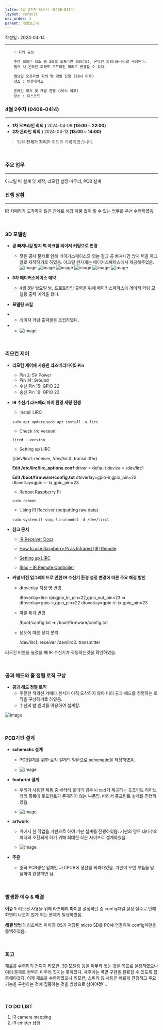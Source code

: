 ```yaml
---
title: 4월 2주차 보고서 (0408-0414)
layout: default
nav_order: 1
parent: 개발보고서
---
```


작성일 : 2024-04-14

---

```
    💡 회의 규정

    주간 회의는 최소 총 2회로 오프라인 회의(월), 온라인 회의(화~금)로 구성된다. 
    필요 시 온라인 회의도 오프라인 회의로 변경할 수 있다.  

    월요일 오프라인 회의 및 개발 진행 (18시 이후)
    장소 : 인천대학교

    온라인 회의 및 개발 진행 (20시 이후)
    장소 : 디스코드
```

### **4월 2주차 (0408-0414)**

---

- **1차 오프라인 회의 )** 2024-04-09 **(18:00 ~ 22:00)**
- **2차 온라인 회의 )** 2024-04-12 **(13:00 ~ 14:00)**

> 팀원 **전체가 참여**한 회의만 기록하였습니다.

<br/>

### **주요 업무**

---

아크릴 벽 설계 및 제작, 리모컨 설정 마무리, PCB 설계

### **진행 상황**

---

IR 카메라가 도착하지 않은 관계로 해당 제품 없이 할 수 있는 업무를 우선 수행하였음.

<br/>

### 3D 모델링

- **공 빠져나감 방지 벽 아크릴 레이저 커팅으로 변경**
    - 잦은 공차 문제로 인해 메이커스페이스와 의논 결과 공 빠져나감 방지 벽을 아크릴로 제작하기로 하였음. 아크릴 원자재는 메이커스페이스에서 제공해주었음.
    ![image](https://github.com/TECH-PIONEERS/tech-pioneers.github.io/assets/26852696/f681cc1d-5ecd-4012-81ba-08f5ce33727e)
    ![image](https://github.com/TECH-PIONEERS/tech-pioneers.github.io/assets/26852696/3a26a2b7-2e82-4391-9ff9-dc5f40c12314)
    ![image](https://github.com/TECH-PIONEERS/tech-pioneers.github.io/assets/26852696/0a024385-5356-4136-80fc-45d69a0680af)
    ![image](https://github.com/TECH-PIONEERS/tech-pioneers.github.io/assets/26852696/6313a544-e1c6-4998-a1cf-fe54f00c5411)
    ![image](https://github.com/TECH-PIONEERS/tech-pioneers.github.io/assets/26852696/f6a792a3-9da5-4e04-af27-fc777a886298)
    ![image](https://github.com/TECH-PIONEERS/tech-pioneers.github.io/assets/26852696/e6380290-526e-46c1-b8c6-ab54a37ff935)
        
- **5차 메이커스페이스 예약**
    - 4월 8일 월요일 날, 프로토타입 출력을 위해 메이커스페이스에 레이저 커팅 모델링 출력 예약을 했다.
 
- **모델링 조립**
-   - 레이저 커팅 출력물을 조립하였다.
-   - ![image](/public/hw.jpeg)
<br/>

### 리모컨 제어

- **리모컨 제어에 사용한 라즈베리파이5 Pin**
    - Pin 2: 5V Power
    - Pin 14: Ground
    - 수신 Pin 15: GPIO 22
    - 송신 Pin 16: GPIO 23

- **IR 수신기 라즈베리 파이 환경 세팅 진행**
    - Install LIRC

    `sudo apt update`
    `sudo apt install -y lirc`

    - Check lirc version
    
    `lircd --version`

    - Setting up LIRC
    
    (/dev/lirc1: receiver, /dev/lirc0: transmitter)

    **Edit /etc/lirc/lirc_options.conf**
    driver = default
    device = /dev/lirc1

    **Edit /boot/firmware/config.txt**
    dtoverlay=gpio-ir,gpio_pin=22
    dtoverlay=gpio-ir-tx,gpio_pin=23

    - Reboot Raspberry Pi
    
    `sudo reboot`

    - Using IR Receiver (outputting raw data)
    
    `sudo systemctl stop lircd`
    `mode2 -d /dev/lirc1`


- **참고 문서**
    - [IR Receiver Docs](https://wiki.dfrobot.com/Digital_IR_Receiver_Module__SKU_DFR0094)

    - [How to use Raspberry Pi as Infrared (IR) Remote](https://asimuzzaman.com/posts/how-to-use-raspberry-pi-as-infrared-ir-remote)

    - [Setting up LIRC](https://github.com/AnaviTechnology/anavi-docs/blob/master/anavi-infrared-phat/anavi-infrared-phat.md#setting-up-lirc)

    - [Blog - IR Remote Controller](https://viewise.tistory.com/entry/%EC%A0%81%EC%99%B8%EC%84%A0-%EB%A6%AC%EB%AA%A8%EC%BD%98-IR-Remote-Controller-v1)


- **커널 버전 업그레이드로 인한 IR 수신기 환경 설정 변경에 따른 주요 해결 방안**
    - dtoverlay 지정 명 변경
      
      dtoverlay=lirc-rpi:gpio_in_pin=22,gpio_out_pin=23
      =>
      dtoverlay=gpio-ir,gpio_pin=22
      dtoverlay=gpio-ir-tx,gpio_pin=23
      
    -  파일 위치 변경
      
       /boot/config.txt
      =>
      /boot/firmware/config.txt

    - 용도에 따른 장치 분리
     
      /dev/lirc1: receiver
      /dev/lirc0: transmitter
      
 리모컨 버튼을 눌렀을 때 IR 수신기가 작동하는것을 확인하였음.
    
<br/>

### 공과 헤드와 홀 정렬 로직 구상

- **공과 헤드 정렬 로직**
    - 주문한 적외선 카메라 센서가 아직 도착하지 않아 미리 공과 헤드를 정렬하는 로직을 구상하기로 하였음.
    - 수선의 발 원리를 이용하여 설계함.

![image](/public/logic.jpeg)

<br/>

### PCB기판 설게

- **schematic 설계**
  
    - PCB설계를 위한 로직 설계의 일환으로 schematic을 작성하였음.
      
    - ![image](/public/m-0409/pcb1.png)

- **footprint 설계**
  
    - 우리가 사용한 제품 중 배터리 홀더의 경우 ki cad가 제공하는 풋프린트 라이브러리 목록에 풋프린트가 존재하지 않는 부품임. 따라서 풋프린트 설계를 진행하였음.
      
    - ![image](/public/footprint.png)

- **artwork**

    - 위에서 한 작업을 기반으로 하여 기판 설계를 진행하였음. 기판의 경우 대다수의 퍼터와 호환되게 하기 위해 최대한 작은 사이즈로 설계하였음.
    
    - ![image](/public/m-0409/pcb2.png)

- **주문**
  
    - 중국 PCB생산 업체인 JLCPCB에 생산을 의뢰하였음. 기판이 오면 부품을 납땜하여 완성하면 됨.
<br/>

### 발생한 이슈 & 해결

**이슈 1**: 리모컨 사용을 위해 라즈베리 파이를 설정하던 중 config파일 설정 실수로 인해 화면이 나오지 않게 되는 문제가 발생하였음.

**해결 방법 1**: 라즈베리 파이의 OS가 저장된 micro SD를 PC에 연결하여 config파일을 롤백하였음.



<br/>

### 회고

재료를 수령하기 전까지 리모컨, 3D 모델링 등을 마무리 짓는 것을 목표로 설정하였으나 여러 문제로 완벽히 마무리 짓지는 못하였다. 차주에는 벽면 구현을 완료할 수 있도록 집중해야겠다. 이제 재료를 수령하였으니 리모컨, 스피커 등 세팅은 빠르게 진행하고 주요 기능을 구현하는 것에 집중하는 것을 방향으로 삼아야겠다.

<br/>

### TO DO LIST

1. IR camera mapping
2. IR emitter 납땜
